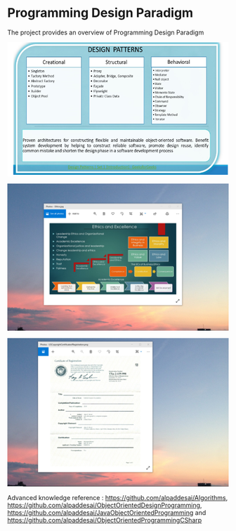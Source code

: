 # Programming Design Paradigm

The project provides an overview of Programming Design Paradigm

![image](DesignPatterns.png) 

![image](EthicsandExcellence.png)

![image](USCopyrightCertificate.png)

Advanced knowledge reference : https://github.com/alpaddesai/Algorithms,
https://github.com/alpaddesai/ObjectOrientedDesignProgramming, https://github.com/alpaddesai/JavaObjectOrientedProgramming and https://github.com/alpaddesai/ObjectOrientedProgrammingCSharp


